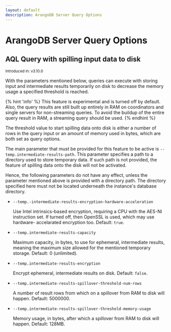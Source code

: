 ```yaml
---
layout: default
description: ArangoDB Server Query Options
---
```

# ArangoDB Server Query Options


## AQL Query with spilling input data to disk 

<small>Introduced in: v3.10.0 </small>

With the parameters mentioned below, queries can execute with storing input 
and intermediate results temporarily on disk to decrease the memory usage 
a specified threshold is reached. 

{% hint 'info' %}
This feature is experimental and is turned off by default.
Also, the query results are still built up entirely in RAM on coordinators
and single servers for non-streaming queries. To avoid the buildup of
the entire query result in RAM, a streaming query should be used.
{% endhint %}

The threshold value to start spilling data onto disk is either 
a number of rows in the query input or an amount of memory used in bytes, 
which are both set as query options.

The main parameter that must be provided for this feature to be active is 
`--temp.intermediate-results-path`. This parameter specifies a path to a directory
used to store temporary data. If such path is not provided, the feature of spilling data 
onto the disk will not be activated.

Hence, the following parameters do not have any effect, unless the parameter 
mentioned above is provided with a directory path.
The directory specified here must not be located underneath the instance's 
database directory.


- `--temp.-intermediate-results-encryption-hardware-acceleration`

  Use Intel intrinsics-based encryption, requiring a CPU with the AES-NI 
  instruction set. If turned off, then OpenSSL is used, which may use hardware-
  accelarated encryption too. 
  Default: `true`.

- `--temp.intermediate-results-capacity`

  Maximum capacity, in bytes, to use for ephemeral, intermediate results, meaning 
  the maximum size allowed for the mentioned temporary storage. 
  Default: 0 (unlimited).

- `--temp.intermediate-results-encryption` 

  Encrypt ephemeral, intermediate results on disk.
  Default: `false`.


- `--temp.intermediate-results-spillover-threshold-num-rows`

  A number of result rows from which on a spillover from RAM to disk will happen.
  Default: 5000000.

- `--temp.intermediate-results-spillover-threshold-memory-usage`

  Memory usage, in bytes, after which a spillover from RAM to disk will happen.
  Default: 128MB.
